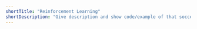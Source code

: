 ```yaml
---
shortTitle: "Reinforcement Learning"
shortDescription: "Give description and show code/example of that soccer one."
---
```

